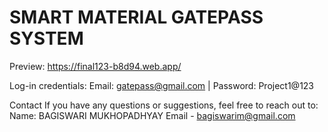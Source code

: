 # SMART MATERIAL GATEPASS SYSTEM

Preview: https://final123-b8d94.web.app/

Log-in credentials:
Email: gatepass@gmail.com | 
Password: Project1@123

Contact
If you have any questions or suggestions, feel free to reach out to:
Name: BAGISWARI MUKHOPADHYAY
Email - bagiswarim@gmail.com


